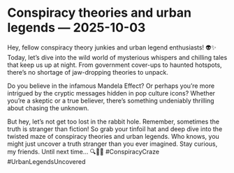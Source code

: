 # Conspiracy theories and urban legends — 2025-10-03

Hey, fellow conspiracy theory junkies and urban legend enthusiasts! 👽✨ Today, let’s dive into the wild world of mysterious whispers and chilling tales that keep us up at night. From government cover-ups to haunted hotspots, there’s no shortage of jaw-dropping theories to unpack.

Do you believe in the infamous Mandela Effect? Or perhaps you’re more intrigued by the cryptic messages hidden in pop culture icons? Whether you’re a skeptic or a true believer, there’s something undeniably thrilling about chasing the unknown.

But hey, let’s not get too lost in the rabbit hole. Remember, sometimes the truth is stranger than fiction! So grab your tinfoil hat and deep dive into the twisted maze of conspiracy theories and urban legends. Who knows, you might just uncover a truth stranger than you ever imagined. Stay curious, my friends. Until next time… 🔍🔮✨ #ConspiracyCraze #UrbanLegendsUncovered